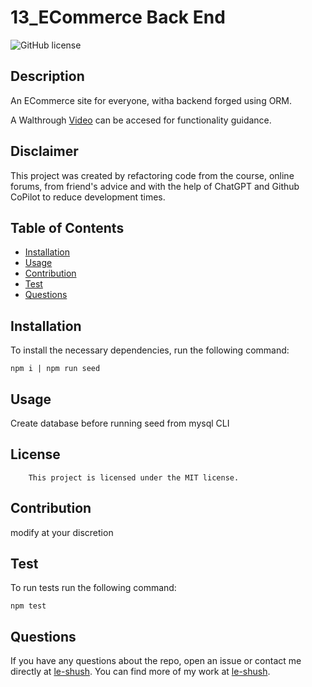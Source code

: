 
# 13_ECommerce Back End 

![GitHub license](https://img.shields.io/badge/license-mit-blue.svg)

## Description

An ECommerce site for everyone, witha backend forged using ORM.

A Walthrough [Video](https://drive.google.com/file/d/1m5FUoUgOmLQu9WvXMJht94J6cnXmStbL/view?usp=sharing) can be accesed for functionality guidance. 

## Disclaimer
This project was created by refactoring code from the course, online forums, from friend's advice and with the help of ChatGPT and Github CoPilot to reduce development times. 

## Table of Contents

* [Installation](#installation)
* [Usage](#usage)
* [Contribution](#contribution)
* [Test](#test)
* [Questions](#questions)

## Installation
To install the necessary dependencies, run the following command:
```
npm i | npm run seed
```

## Usage

Create database before running seed from mysql CLI

## License
        This project is licensed under the MIT license.

## Contribution

modify at your discretion

## Test
To run tests run the following command:
```
npm test
```

## Questions
If you have any questions about the repo, open an issue or contact me directly at [le-shush](https://github.com/le-shush). You can find more of my work at [le-shush](https://github.com/le-shush).

